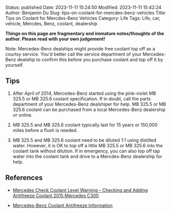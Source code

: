 Status: published
Date: 2023-11-11 15:24:50
Modified: 2023-11-11 15:42:24
Author: Benjamin Du
Slug: tips-on-coolant-for-mercdes-benz-vehicles
Title: Tips on Coolant for Mercdes-Benz Vehicles
Category: Life
Tags: Life, car, vehicle, Mercdes, Benz, coolant, dealership

**Things on this page are fragmentary and immature notes/thoughts of the author. Please read with your own judgement!**

Note: Mercedes-Benz dealships might provide free coolant top off as a courtsy service.
You'd better call the service department of your Mercedes-Benz dealship to confirm this 
before you purchase coolant and top off it by yourself.

## Tips 

1. After April of 2014,
    Mercedes-Benz started using the pink-violet MB 325.5 or MB 325.6 coolant specification. 
    If in doubt,
    call the parts department of your Mercedes-Benz dealshiper for help.
    MB 325.5 or MB 325.6 coolant can be purchased from a local Mercedes-Benz dealership or online.

2. MB 325.5 and MB 325.6 coolant typically last for 15 years or 150,000 miles
    before a flush is needed.

2. MB 325.5 and MB 325.6 coolant need to be diluted 1:1 using distilled water.
    However, 
    it is OK to top off a little MB 325.5 or MB 325.6 into the coolant tank 
    without dilution.
    If in emergency,
    you can also top off tap water into the coolant tank
    and drive to a Mercdes-Benz dealership for help.

## References

- [Mercedes Check Coolant Level Warning – Checking and Adding Antifreeze Coolant 2015 Mercedes C300](https://www.youtube.com/watch?v=Xn7REstyOUw)

- [Mercedes-Benz Coolant Antifreeze Information](https://www.blauparts.com/blog/mercedes-benz-coolant-antifreeze.html#:~:text=A%20blue%20or%20pink%2Dviolet,325.5%20MB%20325.6%20coolant%20specification.)